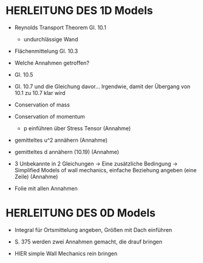 
# HERLEITUNG DES 1D Models

- Reynolds Transport Theorem Gl. 10.1
  - undurchlässige Wand


- Flächenmittelung Gl. 10.3

- Welche Annahmen getroffen?

- Gl. 10.5

- Gl. 10.7 und die Gleichung davor... Irgendwie, damit der Übergang von 10.1 zu 10.7 klar wird

- Conservation of mass

- Conservation of momentum
  - p einführen über Stress Tensor (Annahme)


- gemitteltes u^2 annähern (Annahme)

- gemitteltes d annähern (10.19) (Annahme)

- 3 Unbekannte in 2 Gleichungen -> Eine zusätzliche Bedingung -> Simplified Models of wall mechanics, einfache Beziehung angeben (eine Zeile) (Annahme)

- Folie mit allen Annahmen

# HERLEITUNG DES 0D Models

- Integral für Ortsmittelung angeben, Größen mit Dach einführen

- S. 375 werden zwei Annahmen gemacht, die drauf bringen

- HIER simple Wall Mechanics rein bringen
